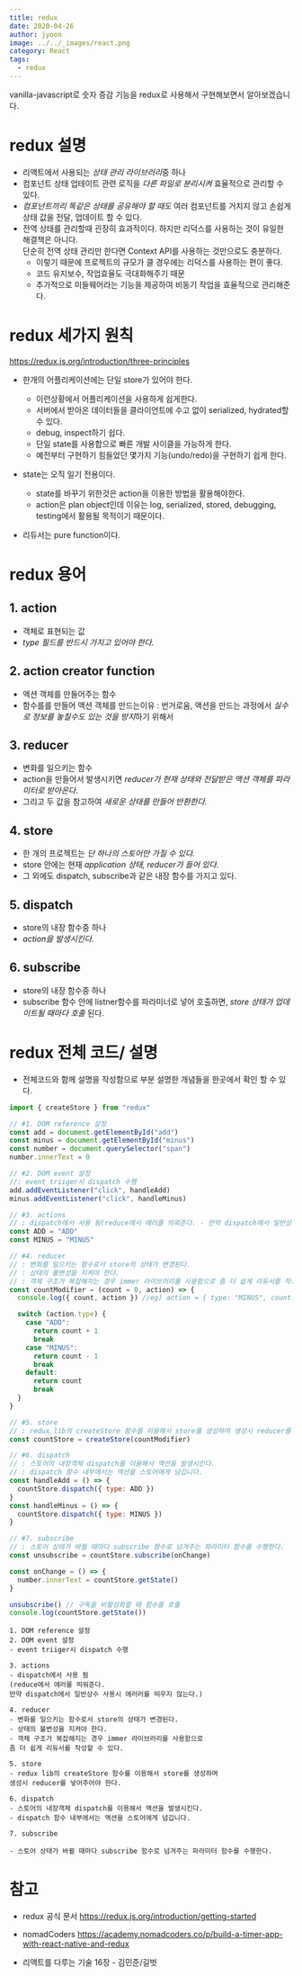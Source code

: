 ```yaml
---
title: redux
date: 2020-04-26
author: jyoon
image: ../../_images/react.png
category: React
tags:
  - redux
---
```


vanilla-javascript로 숫자 증감 기능을 redux로 사용해서 구현해보면서 알아보겠습니다.

# redux 설명

- 리액트에서 사용되는 *상태 관리 라이브러리*중 하나
- 컴포넌트 상태 업테이트 관련 로직을 _다른 파일로 분리시켜_ 효율적으로 관리할 수 있다.
- _컴포넌트끼리 똑같은 상태를 공유해야 할 때도_ 여러 컴포넌트를 거치지 않고 손쉽게 상태 값을 전달, 업데이트 할 수 있다.
- 전역 상태를 관리할때 괸장히 효과적이다. 하지만 리덕스를 사용하는 것이 유일한 해결책은 아니다.  
  단순히 전역 상태 관리만 한다면 Context API를 사용하는 것만으로도 충분하다.
  - 이렇기 때문에 프로젝트의 규모가 클 경우에는 리덕스를 사용하는 편이 좋다.
  - 코드 유지보수, 작업효율도 극대화해주기 때문
  - 추가적으로 미들웨어라는 기능을 제공하여 비동기 작업을 효율적으로 관리해준다.

# redux 세가지 원칙

https://redux.js.org/introduction/three-principles

- 한개의 어플리케이션에는 단일 store가 있어야 한다.

  - 이런상황에서 어플리케이션을 사용하게 쉽게한다.
  - 서버에서 받아온 데이터들을 클라이언트에 수고 없이 serialized, hydrated할 수 있다.
  - debug, inspect하기 쉽다.
  - 단일 state를 사용합으로 빠른 개발 사이클을 가능하게 한다.
  - 예전부터 구현하기 힘들었던 몇가지 기능(undo/redo)을 구현하기 쉽게 한다.

- state는 오직 일기 전용이다.

  - state를 바꾸기 위한것은 action을 이용한 방법을 활용해야한다.
  - action은 plan object인데 이유는 log, serialized, stored, debugging, testing에서 활용될 목적이기 때문이다.

- 리듀서는 pure function이다.

# redux 용어

## 1. action

- 객체로 표현되는 값
- _type 필드를 반드시 가지고 있어야 한다._

## 2. action creator function

- 액션 객체를 만들어주는 함수
- 함수를를 만들어 액션 객체를 만드는이유
  : 번거로움, 액션을 만드는 과정에서 *실수로 정보를 놓칠수도 있는 것을 방지*하기 위해서

## 3. reducer

- 변화를 일으키는 함수
- action을 만들어서 발생시키면 _reducer가 현재 상태와 전달받은 액션 객체를 파라미터로 받아온다_.
- 그리고 두 값을 참고하여 _새로운 상태를 만들어 반환한다._

## 4. store

- 한 개의 프로젝트는 _단 하나의 스토어만 가질 수 있다._
- store 안에는 현재 _application 상태, reducer가 들어 있다._
- 그 외에도 dispatch, subscribe과 같은 내장 함수를 가지고 있다.

## 5. dispatch

- store의 내장 함수중 하나
- _action을 발생시킨다._

## 6. subscribe

- store의 내장 함수중 하나
- subscribe 함수 안에 listner함수를 파라미너로 넣어 호출하면, _store 상태가 업데이트될 때마다 호출_ 된다.

# redux 전체 코드/ 설명

- 전체코드와 함께 설명을 작성함으로 부분 설명한 개념들을 한곳에서 확인 할 수 있다.

```js
import { createStore } from "redux"

// #1. DOM reference 설정
const add = document.getElementById("add")
const minus = document.getElementById("minus")
const number = document.querySelector("span")
number.innerText = 0

// #2. DOM event 설정
//: event triiger시 dispatch 수행
add.addEventListener("click", handleAdd)
minus.addEventListener("click", handleMinus)

// #3. actions
// : dispatch에서 사용 됨(reduce에서 에러를 띄워준다. - 만약 dispatch에서 일반상수 사용시 에러러를 띄우지 않는다.)
const ADD = "ADD"
const MINUS = "MINUS"

// #4. reducer
// : 변화를 일으키는 함수로서 store의 상태가 변경된다.
// : 상태의 불변성을 지켜야 한다.
// : 객체 구조가 복잡해지는 경우 immer 라이브러리를 사용함으로 좀 더 쉽게 리듀서를 작성할 수 있다.
const countModifier = (count = 0, action) => {
  console.log({ count, action }) //eg) action = { type: "MINUS", count:1 }

  switch (action.type) {
    case "ADD":
      return count + 1
      break
    case "MINUS":
      return count - 1
      break
    default:
      return count
      break
  }
}

// #5. store
// : redux lib의 createStore 함수를 이용해서 store를 생성하며 생성시 reducer를 넣어주어야 한다.
const countStore = createStore(countModifier)

// #6. dispatch
// : 스토어의 내장객체 dispatch를 이용해서 액션을 발생시킨다.
// : dispatch 함수 내부에서는 액션을 스토어에게 넘깁니다.
const handleAdd = () => {
  countStore.dispatch({ type: ADD })
}
const handleMinus = () => {
  countStore.dispatch({ type: MINUS })
}

// #7. subscribe
// : 스토어 상태가 바뀔 때마다 subscribe 함수로 넘겨주는 파라미터 함수를 수행한다.
const unsubscribe = countStore.subscribe(onChange)

const onChange = () => {
  number.innerText = countStore.getState()
}

unsubscribe() // 구독을 비활성화할 때 함수를 호출
console.log(countStore.getState())
```

```
1. DOM reference 설정
2. DOM event 설정
- event triiger시 dispatch 수행

3. actions
- dispatch에서 사용 됨
(reduce에서 에러를 띄워준다.
만약 dispatch에서 일반상수 사용시 에러러를 띄우지 않는다.)

4. reducer
- 변화를 일으키는 함수로서 store의 상태가 변경된다.
- 상태의 불변성을 지켜야 한다.
- 객체 구조가 복잡해지는 경우 immer 라이브러리를 사용함으로
좀 더 쉽게 리듀서를 작성할 수 있다.

5. store
- redux lib의 createStore 함수를 이용해서 store를 생성하며
생성시 reducer를 넣어주어야 한다.

6. dispatch
- 스토어의 내장객체 dispatch를 이용해서 액션을 발생시킨다.
- dispatch 함수 내부에서는 액션을 스토어에게 넘깁니다.

7. subscribe

- 스토어 상태가 바뀔 때마다 subscribe 함수로 넘겨주는 파라미터 함수를 수행한다.
```

# 참고

- redux 공식 문서
  https://redux.js.org/introduction/getting-started

- nomadCoders
  https://academy.nomadcoders.co/p/build-a-timer-app-with-react-native-and-redux

- 리액트를 다루는 기술 16장 - 김민준/길벗
